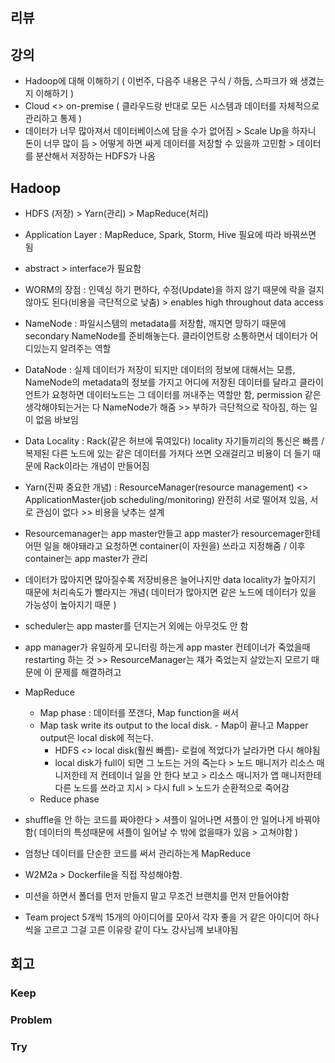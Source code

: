 ## 리뷰

## 강의
- Hadoop에 대해 이해하기 ( 이번주, 다음주 내용은 구식 / 하둡, 스파크가 왜 생겼는지 이해하기 )
- Cloud <> on-premise ( 클라우드랑 반대로 모든 시스템과 데이터를 자체적으로 관리하고 통제 )
- 데이터가 너무 많아져서 데이터베이스에 담을 수가 없어짐 > Scale Up을 하자니 돈이 너무 많이 듬 > 어떻게 하면 싸게 데이터를 저장할 수 있을까 고민함 > 데이터를 분산해서 저장하는 HDFS가 나옴

## Hadoop
- HDFS (저장) > Yarn(관리) > MapReduce(처리)
- Application Layer : MapReduce, Spark, Storm, Hive 필요에 따라 바꿔쓰면 됨
- abstract > interface가 필요함
- WORM의 장점 : 인덱싱 하기 편하다, 수정(Update)을 하지 않기 때문에 락을 걸지 않아도 된다(비용을 극단적으로 낮춤) > enables high throughout data access
- NameNode : 파일시스템의 metadata를 저장함, 깨지면 망하기 때문에 secondary NameNode를 준비해놓는다. 클라이언트랑 소통하면서 데이터가 어디있는지 알려주는 역할
- DataNode : 실제 데이터가 저장이 되지만 데이터의 정보에 대해서는 모름, NameNode의 metadata의 정보를 가지고 어디에 저장된 데이터를 달라고 클라이언트가 요청하면 데이터노드는 그 데이터를 꺼내주는 역할만 함, permission 같은 생각해야되는거는 다 NameNode가 해줌 >> 부하가 극단적으로 작아짐, 하는 일이 없음 바보임
- Data Locality : Rack(같은 허브에 묶여있다) locality 자기들끼리의 통신은 빠름 / 복제된 다른 노드에 있는 같은 데이터를 가져다 쓰면 오래걸리고 비용이 더 들기 때문에 Rack이라는 개념이 만들어짐
- Yarn(진짜 중요한 개념) : ResourceManager(resource management) <> ApplicationMaster(job scheduling/monitoring) 완전히 서로 떨어져 있음, 서로 관심이 없다 >> 비용을 낮추는 설계
- Resourcemanager는 app master만들고 app master가 resourcemager한테 어떤 일을 해야돼라고 요청하면 container(이 자원을) 쓰라고 지정해줌 / 이후 container는 app master가 관리
- 데이터가 많아지면 많아질수록 저장비용은 늘어나지만 data locality가 높아지기 때문에 처리속도가 빨라지는 개념( 데이터가 많아지면 같은 노드에 데이터가 있을 가능성이 높아지기 때문 )
- scheduler는 app master를 던지는거 외에는 아무것도 안 함
- app manager가 유일하게 모니터링 하는게 app master 컨테이너가 죽었을때 restarting 하는 것 >> ResourceManager는 쟤가 죽었는지 살았는지 모르기 때문에 이 문제를 해결하려고
- MapReduce
  - Map phase : 데이터를 쪼갠다, Map function을 써서  
  - Map task write its output to the local disk. - Map이 끝나고 Mapper output은 local disk에 적는다.
    - HDFS <> local disk(훨씬 빠름)- 로컬에 적었다가 날라가면 다시 해야됨
    - local disk가 full이 되면 그 노드는 거의 죽는다 > 노드 매니저가 리소스 매니저한테 저 컨테이너 일을 안 한다 보고 > 리소스 매니저가 앱 매니저한테 다른 노드를 쓰라고 지시 > 다시 full > 노드가 순환적으로 죽어감
  - Reduce phase
- shuffle을 안 하는 코드를 짜야한다 > 셔플이 일어나면 셔플이 안 일어나게 바꿔야함( 데이터의 특성때문에 셔플이 일어날 수 밖에 없을때가 있음 > 고쳐야함 )
- 엄청난 데이터를 단순한 코드를 써서 관리하는게 MapReduce

- W2M2a > Dockerfile을 직접 작성해야함.
- 미션을 하면서 폴더를 먼저 만들지 말고 무조건 브랜치를 먼저 만들어야함
- Team project 5개씩 15개의 아이디어를 모아서 각자 좋을 거 같은 아이디어 하나씩을 고르고 그걸 고른 이유랑 같이 다노 강사님께 보내야됨

## 회고
  
### Keep


### Problem


### Try

